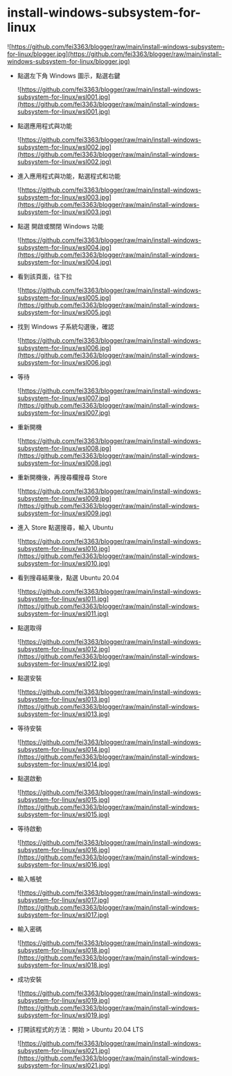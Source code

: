 # install-windows-subsystem-for-linux

![https://github.com/fei3363/blogger/raw/main/install-windows-subsystem-for-linux/blogger.jpg](https://github.com/fei3363/blogger/raw/main/install-windows-subsystem-for-linux/blogger.jpg)


- 點選左下角 Windows 圖示，點選右鍵

    ![https://github.com/fei3363/blogger/raw/main/install-windows-subsystem-for-linux/wsl001.jpg](https://github.com/fei3363/blogger/raw/main/install-windows-subsystem-for-linux/wsl001.jpg)

- 點選應用程式與功能

    ![https://github.com/fei3363/blogger/raw/main/install-windows-subsystem-for-linux/wsl002.jpg](https://github.com/fei3363/blogger/raw/main/install-windows-subsystem-for-linux/wsl002.jpg)

- 進入應用程式與功能，點選程式和功能

    ![https://github.com/fei3363/blogger/raw/main/install-windows-subsystem-for-linux/wsl003.jpg](https://github.com/fei3363/blogger/raw/main/install-windows-subsystem-for-linux/wsl003.jpg)

- 點選 開啟或關閉 Windows 功能

    ![https://github.com/fei3363/blogger/raw/main/install-windows-subsystem-for-linux/wsl004.jpg](https://github.com/fei3363/blogger/raw/main/install-windows-subsystem-for-linux/wsl004.jpg)

- 看到該頁面，往下拉

    ![https://github.com/fei3363/blogger/raw/main/install-windows-subsystem-for-linux/wsl005.jpg](https://github.com/fei3363/blogger/raw/main/install-windows-subsystem-for-linux/wsl005.jpg)

- 找到 Windows 子系統勾選後，確認

    ![https://github.com/fei3363/blogger/raw/main/install-windows-subsystem-for-linux/wsl006.jpg](https://github.com/fei3363/blogger/raw/main/install-windows-subsystem-for-linux/wsl006.jpg)

- 等待

    ![https://github.com/fei3363/blogger/raw/main/install-windows-subsystem-for-linux/wsl007.jpg](https://github.com/fei3363/blogger/raw/main/install-windows-subsystem-for-linux/wsl007.jpg)

- 重新開機

    ![https://github.com/fei3363/blogger/raw/main/install-windows-subsystem-for-linux/wsl008.jpg](https://github.com/fei3363/blogger/raw/main/install-windows-subsystem-for-linux/wsl008.jpg)

- 重新開機後，再搜尋欄搜尋 Store

    ![https://github.com/fei3363/blogger/raw/main/install-windows-subsystem-for-linux/wsl009.jpg](https://github.com/fei3363/blogger/raw/main/install-windows-subsystem-for-linux/wsl009.jpg)

- 進入 Store 點選搜尋，輸入 Ubuntu

    ![https://github.com/fei3363/blogger/raw/main/install-windows-subsystem-for-linux/wsl010.jpg](https://github.com/fei3363/blogger/raw/main/install-windows-subsystem-for-linux/wsl010.jpg)

- 看到搜尋結果後，點選 Ubuntu 20.04

    ![https://github.com/fei3363/blogger/raw/main/install-windows-subsystem-for-linux/wsl011.jpg](https://github.com/fei3363/blogger/raw/main/install-windows-subsystem-for-linux/wsl011.jpg)

- 點選取得

    ![https://github.com/fei3363/blogger/raw/main/install-windows-subsystem-for-linux/wsl012.jpg](https://github.com/fei3363/blogger/raw/main/install-windows-subsystem-for-linux/wsl012.jpg)

- 點選安裝

    ![https://github.com/fei3363/blogger/raw/main/install-windows-subsystem-for-linux/wsl013.jpg](https://github.com/fei3363/blogger/raw/main/install-windows-subsystem-for-linux/wsl013.jpg)

- 等待安裝

    ![https://github.com/fei3363/blogger/raw/main/install-windows-subsystem-for-linux/wsl014.jpg](https://github.com/fei3363/blogger/raw/main/install-windows-subsystem-for-linux/wsl014.jpg)

- 點選啟動

    ![https://github.com/fei3363/blogger/raw/main/install-windows-subsystem-for-linux/wsl015.jpg](https://github.com/fei3363/blogger/raw/main/install-windows-subsystem-for-linux/wsl015.jpg)

- 等待啟動

    ![https://github.com/fei3363/blogger/raw/main/install-windows-subsystem-for-linux/wsl016.jpg](https://github.com/fei3363/blogger/raw/main/install-windows-subsystem-for-linux/wsl016.jpg)

- 輸入帳號

    ![https://github.com/fei3363/blogger/raw/main/install-windows-subsystem-for-linux/wsl017.jpg](https://github.com/fei3363/blogger/raw/main/install-windows-subsystem-for-linux/wsl017.jpg)

- 輸入密碼

    ![https://github.com/fei3363/blogger/raw/main/install-windows-subsystem-for-linux/wsl018.jpg](https://github.com/fei3363/blogger/raw/main/install-windows-subsystem-for-linux/wsl018.jpg)

- 成功安裝

    ![https://github.com/fei3363/blogger/raw/main/install-windows-subsystem-for-linux/wsl019.jpg](https://github.com/fei3363/blogger/raw/main/install-windows-subsystem-for-linux/wsl019.jpg)

- 打開該程式的方法：開始 > Ubuntu 20.04 LTS

    ![https://github.com/fei3363/blogger/raw/main/install-windows-subsystem-for-linux/wsl021.jpg](https://github.com/fei3363/blogger/raw/main/install-windows-subsystem-for-linux/wsl021.jpg)